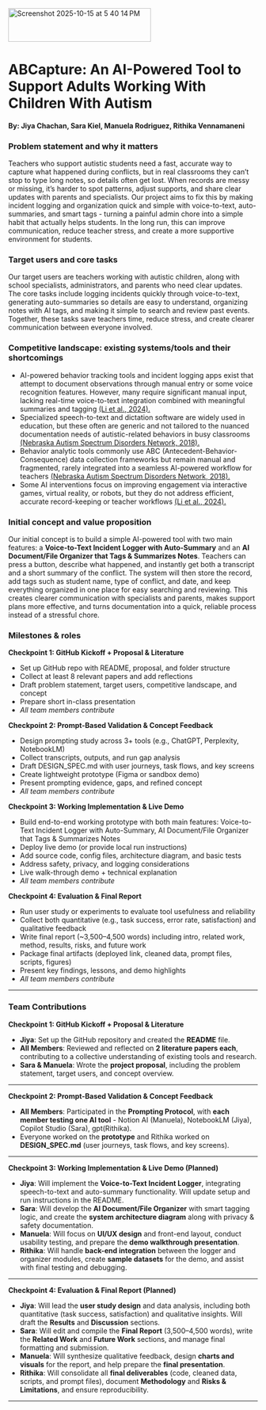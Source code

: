 <img width="288" height="68" alt="Screenshot 2025-10-15 at 5 40 14 PM" src="https://github.com/user-attachments/assets/9aac386a-a5ee-4a27-860c-a7a9803059e4" />


# ABCapture: An AI-Powered Tool to Support Adults Working With Children With Autism
#### By: Jiya Chachan, Sara Kiel, Manuela Rodriguez, Rithika Vennamaneni

### Problem statement and why it matters
Teachers who support autistic students need a fast, accurate way to capture what happened during conflicts, but in real classrooms they can’t stop to type long notes, so details often get lost. When records are messy or missing, it’s harder to spot patterns, adjust supports, and share clear updates with parents and specialists. Our project aims to fix this by making incident logging and organization quick and simple with voice-to-text, auto-summaries, and smart tags - turning a painful admin chore into a simple habit that actually helps students. In the long run, this can improve communication, reduce teacher stress, and create a more supportive environment for students.

### Target users and core tasks
Our target users are teachers working with autistic children, along with school specialists, administrators, and parents who need clear updates. <br> 
The core tasks include logging incidents quickly through voice-to-text, generating auto-summaries so details are easy to understand, organizing notes with AI tags, and making it simple to search and review past events. Together, these tasks save teachers time, reduce stress, and create clearer communication between everyone involved.

### Competitive landscape: existing systems/tools and their shortcomings
- AI-powered behavior tracking tools and incident logging apps exist that attempt to document observations through manual entry or some voice recognition features. However, many require significant manual input, lacking real-time voice-to-text integration combined with meaningful summaries and tagging [(Li et al., 2024).](https://www-tandfonline-com.proxy2.library.illinois.edu/doi/full/10.1080/1034912X.2013.846470)
- Specialized speech-to-text and dictation software are widely used in education, but these often are generic and not tailored to the nuanced documentation needs of autistic-related behaviors in busy classrooms [(Nebraska Autism Spectrum Disorders Network, 2018).](https://asdnetwork.unl.edu/virtual-strategies/abc-data/)
- Behavior analytic tools commonly use ABC (Antecedent-Behavior-Consequence) data collection frameworks but remain manual and fragmented, rarely integrated into a seamless AI-powered workflow for teachers [(Nebraska Autism Spectrum Disorders Network, 2018).](https://asdnetwork.unl.edu/virtual-strategies/abc-data/)
- Some AI interventions focus on improving engagement via interactive games, virtual reality, or robots, but they do not address efficient, accurate record-keeping or teacher workflows [(Li et al., 2024).](https://www-tandfonline-com.proxy2.library.illinois.edu/doi/full/10.1080/1034912X.2013.846470)

### Initial concept and value proposition
Our initial concept is to build a simple AI-powered tool with two main features: a **Voice-to-Text Incident Logger with Auto-Summary** and an **AI Document/File Organizer that Tags & Summarizes Notes**. Teachers can press a button, describe what happened, and instantly get both a transcript and a short summary of the conflict. The system will then store the record, add tags such as student name, type of conflict, and date, and keep everything organized in one place for easy searching and reviewing. This creates clearer communication with specialists and parents, makes support plans more effective, and turns documentation into a quick, reliable process instead of a stressful chore.

### Milestones & roles

**Checkpoint 1: GitHub Kickoff + Proposal & Literature**

* Set up GitHub repo with README, proposal, and folder structure
* Collect at least 8 relevant papers and add reflections
* Draft problem statement, target users, competitive landscape, and concept
* Prepare short in-class presentation
* *All team members contribute*

**Checkpoint 2: Prompt-Based Validation & Concept Feedback**

* Design prompting study across 3+ tools (e.g., ChatGPT, Perplexity, NotebookLM)
* Collect transcripts, outputs, and run gap analysis
* Draft DESIGN\_SPEC.md with user journeys, task flows, and key screens
* Create lightweight prototype (Figma or sandbox demo)
* Present prompting evidence, gaps, and refined concept
* *All team members contribute*

**Checkpoint 3: Working Implementation & Live Demo**

* Build end-to-end working prototype with both main features: Voice-to-Text Incident Logger with Auto-Summary, AI Document/File Organizer that Tags & Summarizes Notes
* Deploy live demo (or provide local run instructions)
* Add source code, config files, architecture diagram, and basic tests
* Address safety, privacy, and logging considerations
* Live walk-through demo + technical explanation
* *All team members contribute*

**Checkpoint 4: Evaluation & Final Report**

* Run user study or experiments to evaluate tool usefulness and reliability
* Collect both quantitative (e.g., task success, error rate, satisfaction) and qualitative feedback
* Write final report (\~3,500–4,500 words) including intro, related work, method, results, risks, and future work
* Package final artifacts (deployed link, cleaned data, prompt files, scripts, figures)
* Present key findings, lessons, and demo highlights
* *All team members contribute*
---

### Team Contributions

**Checkpoint 1: GitHub Kickoff + Proposal & Literature**
- **Jiya**: Set up the GitHub repository and created the **README** file.  
- **All Members**: Reviewed and reflected on **2 literature papers each**, contributing to a collective understanding of existing tools and research.  
- **Sara & Manuela**: Wrote the **project proposal**, including the problem statement, target users, and concept overview.  

---

**Checkpoint 2: Prompt-Based Validation & Concept Feedback**
- **All Members**: Participated in the **Prompting Protocol**, with **each member testing one AI tool** - Notion AI (Manuela), NotebookLM (Jiya), Copilot Studio (Sara), gpt(Rithika).  
- Everyone worked on the **prototype** and Rithika worked on **DESIGN_SPEC.md** (user journeys, task flows, and key screens).  

---
**Checkpoint 3: Working Implementation & Live Demo (Planned)**
- **Jiya**: Will implement the **Voice-to-Text Incident Logger**, integrating speech-to-text and auto-summary functionality. Will update setup and run instructions in the README.  
- **Sara**: Will develop the **AI Document/File Organizer** with smart tagging logic, and create the **system architecture diagram** along with privacy & safety documentation.  
- **Manuela**: Will focus on **UI/UX design** and front-end layout, conduct usability testing, and prepare the **demo walkthrough presentation**.  
- **Rithika**: Will handle **back-end integration** between the logger and organizer modules, create **sample datasets** for the demo, and assist with final testing and debugging.  

---

**Checkpoint 4: Evaluation & Final Report (Planned)**
- **Jiya**: Will lead the **user study design** and data analysis, including both quantitative (task success, satisfaction) and qualitative insights. Will draft the **Results** and **Discussion** sections.  
- **Sara**: Will edit and compile the **Final Report** (3,500–4,500 words), write the **Related Work** and **Future Work** sections, and manage final formatting and submission.  
- **Manuela**: Will synthesize qualitative feedback, design **charts and visuals** for the report, and help prepare the **final presentation**.  
- **Rithika**: Will consolidate all **final deliverables** (code, cleaned data, scripts, and prompt files), document **Methodology** and **Risks & Limitations**, and ensure reproducibility.  

---
